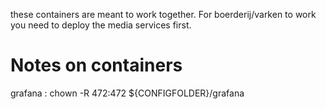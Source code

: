 these containers are meant to work together.
For boerderij/varken to work you need to deploy the media services first.

# Notes on containers

grafana : chown -R 472:472 ${CONFIGFOLDER}/grafana
